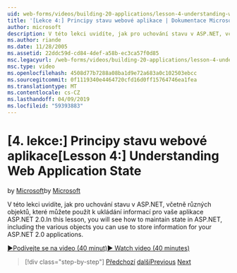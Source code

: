 ```yaml
---
uid: web-forms/videos/building-20-applications/lesson-4-understanding-web-application-state
title: '[Lekce 4:] Principy stavu webové aplikace | Dokumentace Microsoftu'
author: microsoft
description: V této lekci uvidíte, jak pro uchování stavu v ASP.NET, včetně různých objektů, které můžete použít k ukládání informací o vaší aplikace ASP.NET 2.0...
ms.author: riande
ms.date: 11/28/2005
ms.assetid: 22ddc59d-cd84-4def-a58b-ec3ca57f0d85
msc.legacyurl: /web-forms/videos/building-20-applications/lesson-4-understanding-web-application-state
msc.type: video
ms.openlocfilehash: 4508d77b7288a08ba1d9e72a683a0c102503ebcc
ms.sourcegitcommit: 0f1119340e4464720cfd16d0ff15764746ea1fea
ms.translationtype: MT
ms.contentlocale: cs-CZ
ms.lasthandoff: 04/09/2019
ms.locfileid: "59393883"
---
```

# <a name="lesson-4-understanding-web-application-state"></a><span data-ttu-id="06b94-103">[4. lekce:] Principy stavu webové aplikace</span><span class="sxs-lookup"><span data-stu-id="06b94-103">[Lesson 4:] Understanding Web Application State</span></span>

<span data-ttu-id="06b94-104">by [Microsoft](https://github.com/microsoft)</span><span class="sxs-lookup"><span data-stu-id="06b94-104">by [Microsoft](https://github.com/microsoft)</span></span>

<span data-ttu-id="06b94-105">V této lekci uvidíte, jak pro uchování stavu v ASP.NET, včetně různých objektů, které můžete použít k ukládání informací pro vaše aplikace ASP.NET 2.0.</span><span class="sxs-lookup"><span data-stu-id="06b94-105">In this lesson, you will see how to maintain state in ASP.NET, including the various objects you can use to store information for your ASP.NET 2.0 applications.</span></span>

[<span data-ttu-id="06b94-106">&#9654;Podívejte se na video (40 minut)</span><span class="sxs-lookup"><span data-stu-id="06b94-106">&#9654; Watch video (40 minutes)</span></span>](https://channel9.msdn.com/Blogs/ASP-NET-Site-Videos/lesson-4-understanding-web-application-state)

> [!div class="step-by-step"]
> <span data-ttu-id="06b94-107">[Předchozí](lesson-3-understanding-more-about-events-and-postback.md)
> [další](lesson-5-debugging-and-tracing-your-website.md)</span><span class="sxs-lookup"><span data-stu-id="06b94-107">[Previous](lesson-3-understanding-more-about-events-and-postback.md)
[Next](lesson-5-debugging-and-tracing-your-website.md)</span></span>
